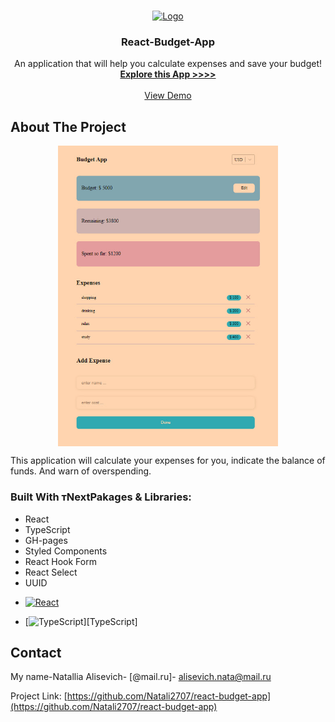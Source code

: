 <a name="react-budget-app"></a>

<br />
<div align="center">
  <a href="https://github.com/Natali2707/react-budget-app">
    <img src="images/logo.png" alt="Logo" width="80" height="80">
  </a>

  <h3 align="center">React-Budget-App</h3>

  <p align="center">
    An application that will help you calculate expenses and save your budget!
    <br />
    <a href="https://github.com/Natali2707/react-budget-app"><strong>Explore this App >>>></strong></a>
    <br />
    <br />
    <a href="https://natali2707.github.io/react-budget-app/">View Demo</a>
  </p>
</div>

## About The Project

<img src="/preview/view-budget-app.png" style="width: 70%; margin: 0 auto!important; display: block!important;">

This application will calculate your expenses for you, indicate the balance of funds. And warn of overspending.

### Built With тNextPakages & Libraries:

<ul>
    <li>React</li>
    <li>TypeScript</li>
    <li>GH-pages</li>
    <li>Styled Components</li>
    <li>React Hook Form</li>
    <li>React Select</li>
    <li>UUID</li>
</ul>

[React.js]: https://img.shields.io/badge/React-20232A?style=for-the-badge&logo=react&logoColor=61DAFB
[React-url]: https://reactjs.org/
[TypeScript.js]: https://img.shields.io/badge/TypeScript-20232A?style=for-the-badge&logo=react&logoColor=61DAFB
[TypeScript-url]: https://www.typescriptlang.org/

- [![React][React.js]][React-url]

- [![TypeScript][TypeScript.js]][TypeScript]

## Contact

My name-Natallia Alisevich- [@mail.ru]- alisevich.nata@mail.ru

Project Link: [https://github.com/Natali2707/react-budget-app](https://github.com/Natali2707/react-budget-app)
